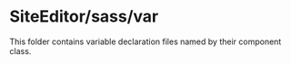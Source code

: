 # SiteEditor/sass/var

This folder contains variable declaration files named by their component class.

